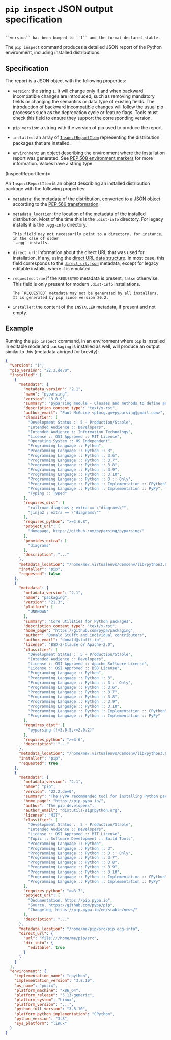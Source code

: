 # `pip inspect` JSON output specification

```{versionadded} 22.2
```

```{versionchanged} 23.0
``version`` has been bumped to ``1`` and the format declared stable.
```

The `pip inspect` command produces a detailed JSON report of the Python
environment, including installed distributions.

## Specification

The report is a JSON object with the following properties:

- `version`: the string `1`. It will change only if
  and when backward incompatible changes are introduced, such as removing mandatory
  fields or changing the semantics or data type of existing fields. The introduction of
  backward incompatible changes will follow the usual pip processes such as the
  deprecation cycle or feature flags. Tools must check this field to ensure they support
  the corresponding version.

- `pip_version`: a string with the version of pip used to produce the report.

- `installed`: an array of [`InspectReportItem`](InspectReportItem) representing the
  distribution packages that are installed.

- `environment`: an object describing the environment where the installation report was
  generated. See [PEP 508 environment
  markers](https://peps.python.org/pep-0508/#environment-markers) for more information.
  Values have a string type.

(InspectReportItem)=

An `InspectReportItem` is an object describing an installed distribution package with
the following properties:

- `metadata`: the metadata of the distribution, converted to a JSON object according to
  the [PEP 566
  transformation](https://www.python.org/dev/peps/pep-0566/#json-compatible-metadata).

- `metadata_location`: the location of the metadata of the installed distribution. Most
  of the time this is the `.dist-info` directory. For legacy installs it is the
  `.egg-info` directory.

  ```{warning}
  This field may not necessarily point to a directory, for instance, in the case of older
  `.egg` installs.
  ```

- `direct_url`: Information about the direct URL that was used for installation, if any,
  using the [direct URL data
  structure](https://packaging.python.org/en/latest/specifications/direct-url-data-structure/).
  In most case, this field corresponds to the
  [`direct_url.json`](https://packaging.python.org/en/latest/specifications/direct-url)
  metadata, except for legacy editable installs, where it is emulated.

- `requested`: `true` if the `REQUESTED` metadata is present, `false` otherwise. This
  field is only present for modern `.dist-info` installations.

  ```{note}
  The `REQUESTED` metadata may not be generated by all installers.
  It is generated by pip since version 20.2.
  ```

- `installer`: the content of the `INSTALLER` metadata, if present and not empty.

## Example

Running the ``pip inspect`` command, in an environment where `pip` is installed in
editable mode and `packaging` is installed as well, will produce an output similar to
this (metadata abriged for brevity):

```json
{
  "version": "1",
  "pip_version": "22.2.dev0",
  "installed": [
    {
      "metadata": {
        "metadata_version": "2.1",
        "name": "pyparsing",
        "version": "3.0.9",
        "summary": "pyparsing module - Classes and methods to define and execute parsing grammars",
        "description_content_type": "text/x-rst",
        "author_email": "Paul McGuire <ptmcg.gm+pyparsing@gmail.com>",
        "classifier": [
          "Development Status :: 5 - Production/Stable",
          "Intended Audience :: Developers",
          "Intended Audience :: Information Technology",
          "License :: OSI Approved :: MIT License",
          "Operating System :: OS Independent",
          "Programming Language :: Python",
          "Programming Language :: Python :: 3",
          "Programming Language :: Python :: 3.6",
          "Programming Language :: Python :: 3.7",
          "Programming Language :: Python :: 3.8",
          "Programming Language :: Python :: 3.9",
          "Programming Language :: Python :: 3.10",
          "Programming Language :: Python :: 3 :: Only",
          "Programming Language :: Python :: Implementation :: CPython",
          "Programming Language :: Python :: Implementation :: PyPy",
          "Typing :: Typed"
        ],
        "requires_dist": [
          "railroad-diagrams ; extra == \"diagrams\"",
          "jinja2 ; extra == \"diagrams\""
        ],
        "requires_python": ">=3.6.8",
        "project_url": [
          "Homepage, https://github.com/pyparsing/pyparsing/"
        ],
        "provides_extra": [
          "diagrams"
        ],
        "description": "..."
      },
      "metadata_location": "/home/me/.virtualenvs/demoenv/lib/python3.8/site-packages/pyparsing-3.0.9.dist-info",
      "installer": "pip",
      "requested": false
    },
    {
      "metadata": {
        "metadata_version": "2.1",
        "name": "packaging",
        "version": "21.3",
        "platform": [
          "UNKNOWN"
        ],
        "summary": "Core utilities for Python packages",
        "description_content_type": "text/x-rst",
        "home_page": "https://github.com/pypa/packaging",
        "author": "Donald Stufft and individual contributors",
        "author_email": "donald@stufft.io",
        "license": "BSD-2-Clause or Apache-2.0",
        "classifier": [
          "Development Status :: 5 - Production/Stable",
          "Intended Audience :: Developers",
          "License :: OSI Approved :: Apache Software License",
          "License :: OSI Approved :: BSD License",
          "Programming Language :: Python",
          "Programming Language :: Python :: 3",
          "Programming Language :: Python :: 3 :: Only",
          "Programming Language :: Python :: 3.6",
          "Programming Language :: Python :: 3.7",
          "Programming Language :: Python :: 3.8",
          "Programming Language :: Python :: 3.9",
          "Programming Language :: Python :: 3.10",
          "Programming Language :: Python :: Implementation :: CPython",
          "Programming Language :: Python :: Implementation :: PyPy"
        ],
        "requires_dist": [
          "pyparsing (!=3.0.5,>=2.0.2)"
        ],
        "requires_python": ">=3.6",
        "description": "..."
      },
      "metadata_location": "/home/me/.virtualenvs/demoenv/lib/python3.8/site-packages/packaging-21.3.dist-info",
      "installer": "pip",
      "requested": true
    },
    {
      "metadata": {
        "metadata_version": "2.1",
        "name": "pip",
        "version": "22.2.dev0",
        "summary": "The PyPA recommended tool for installing Python packages.",
        "home_page": "https://pip.pypa.io/",
        "author": "The pip developers",
        "author_email": "distutils-sig@python.org",
        "license": "MIT",
        "classifier": [
          "Development Status :: 5 - Production/Stable",
          "Intended Audience :: Developers",
          "License :: OSI Approved :: MIT License",
          "Topic :: Software Development :: Build Tools",
          "Programming Language :: Python",
          "Programming Language :: Python :: 3",
          "Programming Language :: Python :: 3 :: Only",
          "Programming Language :: Python :: 3.7",
          "Programming Language :: Python :: 3.8",
          "Programming Language :: Python :: 3.9",
          "Programming Language :: Python :: 3.10",
          "Programming Language :: Python :: Implementation :: CPython",
          "Programming Language :: Python :: Implementation :: PyPy"
        ],
        "requires_python": ">=3.7",
        "project_url": [
          "Documentation, https://pip.pypa.io",
          "Source, https://github.com/pypa/pip",
          "Changelog, https://pip.pypa.io/en/stable/news/"
        ],
        "description": "..."
      },
      "metadata_location": "/home/me/pip/src/pip.egg-info",
      "direct_url": {
        "url": "file:///home/me/pip/src",
        "dir_info": {
          "editable": true
        }
      }
    }
  ],
  "environment": {
    "implementation_name": "cpython",
    "implementation_version": "3.8.10",
    "os_name": "posix",
    "platform_machine": "x86_64",
    "platform_release": "5.13-generic",
    "platform_system": "Linux",
    "platform_version": "...",
    "python_full_version": "3.8.10",
    "platform_python_implementation": "CPython",
    "python_version": "3.8",
    "sys_platform": "linux"
  }
}
```

